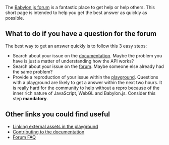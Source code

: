 The [Babylon.js forum](https://forum.babylonjs.com) is a fantastic place to get help or help others.
This short page is intended to help you get the best answer as quickly as possible.

## What to do if you have a question for the forum

The best way to get an answer quickly is to follow this 3 easy steps:
- Search about your issue on the [documentation](https://doc.babylonjs.com). Maybe the problem you have is just a matter of understanding how the API works?
- Search about your issue on the [forum](https://forum.babylonjs.com). Maybe someone else already had the same problem?
- Provide a reproduction of your issue within the [playground](https://playground.babylonjs.com). Questions with a playground are likely to get a answer within the next two hours. It is really hard for the community to help without a repro because of the inner rich nature of JavaScript, WebGL and Babylon.js. Consider this step **mandatory**.

## Other links you could find useful

- [Linking external assets in the playground](https://doc.babylonjs.com/resources/external_pg_assets)
- [Contributing to the documentation](https://doc.babylonjs.com/how_to/contribute_to_documentation)
- [Forum FAQ](https://forum.babylonjs.com/faq)
